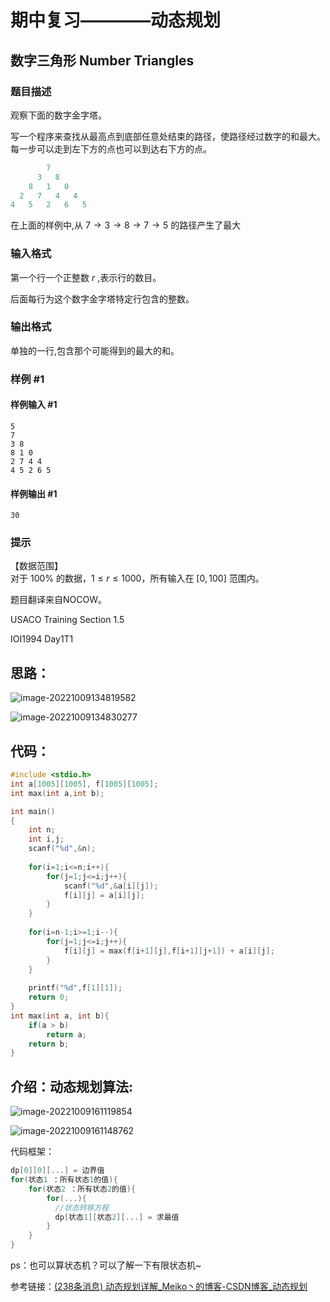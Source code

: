 # 期中复习————动态规划

## 数字三角形 Number Triangles

### 题目描述

观察下面的数字金字塔。


写一个程序来查找从最高点到底部任意处结束的路径，使路径经过数字的和最大。每一步可以走到左下方的点也可以到达右下方的点。

```cpp
        7 
      3   8 
    8   1   0 
  2   7   4   4 
4   5   2   6   5 
```
在上面的样例中,从 $7 \to 3 \to 8 \to 7 \to 5$ 的路径产生了最大

### 输入格式

第一个行一个正整数 $r$ ,表示行的数目。

后面每行为这个数字金字塔特定行包含的整数。

### 输出格式

单独的一行,包含那个可能得到的最大的和。

### 样例 #1

#### 样例输入 #1

```
5
7
3 8
8 1 0
2 7 4 4
4 5 2 6 5
```

#### 样例输出 #1

```
30
```

### 提示

【数据范围】  
对于 $100\%$ 的数据，$1\le r \le 1000$，所有输入在 $[0,100]$ 范围内。

题目翻译来自NOCOW。

USACO Training Section 1.5

IOI1994 Day1T1

## 思路：

![image-20221009134819582](C:\Users\W\AppData\Roaming\Typora\typora-user-images\image-20221009134819582.png)

![image-20221009134830277](C:\Users\W\AppData\Roaming\Typora\typora-user-images\image-20221009134830277.png)

## 代码：

```c
#include <stdio.h>
int a[1005][1005], f[1005][1005];
int max(int a,int b);

int main()
{
	int n;
	int i,j;
	scanf("%d",&n);
	
	for(i=1;i<=n;i++){
		for(j=1;j<=i;j++){
			scanf("%d",&a[i][j]);
			f[i][j] = a[i][j];
		}
	}
	
	for(i=n-1;i>=1;i--){
		for(j=1;j<=i;j++){
			f[i][j] = max(f[i+1][j],f[i+1][j+1]) + a[i][j];
		}
	}
	
	printf("%d",f[1][1]);
	return 0;
}
int max(int a, int b){
	if(a > b)
		return a;
	return b;
}
```

## 介绍：动态规划算法:

![image-20221009161119854](C:\Users\W\AppData\Roaming\Typora\typora-user-images\image-20221009161119854.png)

![image-20221009161148762](C:\Users\W\AppData\Roaming\Typora\typora-user-images\image-20221009161148762.png)

代码框架：

```c
dp[0][0][...] = 边界值
for(状态1 ：所有状态1的值){
    for(状态2 ：所有状态2的值){
        for(...){
          //状态转移方程
          dp[状态1][状态2][...] = 求最值
        }
    }
}

```

ps：也可以算状态机？可以了解一下有限状态机~



参考链接：[(238条消息) 动态规划详解_Meiko丶的博客-CSDN博客_动态规划](https://blog.csdn.net/u010365819/article/details/121000532?ops_request_misc=&request_id=&biz_id=102&utm_term=动态规划&utm_medium=distribute.pc_search_result.none-task-blog-2~all~sobaiduweb~default-0-121000532.142^v52^new_blog_pos_by_title,201^v3^add_ask&spm=1018.2226.3001.4187)